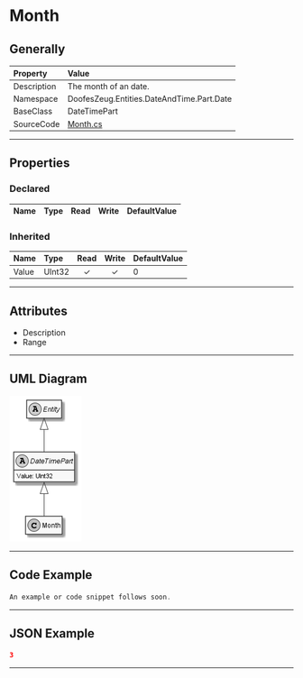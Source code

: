 ﻿# Month

## Generally

|Property|Value|
|:-|:-|
|Description|The month of an date.|
|Namespace|DoofesZeug.Entities.DateAndTime.Part.Date|
|BaseClass|DateTimePart|
|SourceCode|[Month.cs](../../../../DoofesZeug.Library/Src/Entities/DateAndTime/Part/Date/Month.cs)|

---

## Properties

### Declared

|Name|Type|Read|Write|DefaultValue|
|:---|:---|:--:|:---:|:-----------|

### Inherited

|Name|Type|Read|Write|DefaultValue|
|:---|:---|:--:|:---:|:-----------|
|Value|UInt32|&#x2713;|&#x2713;|0|

---

## Attributes

- Description
- Range

---

## UML Diagram

![Month.png](./Month.png "Month")

---

## Code Example

```cs
An example or code snippet follows soon.
```

---

## JSON Example

```json
3
```

---

